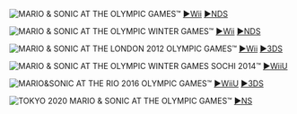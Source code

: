 <!--

<details>
<summary>layout: page
title: "MARIO & SONIC"
permalink: https://jeuxsf.github.io/JSF/nintendo/mario&sonic/

</details>
  
#### hidden field with metadata

-->

![MARIO & SONIC AT THE OLYMPIC GAMES™](https://www.mobygames.com/images/covers/l/97253-mario-sonic-at-the-olympic-games-wii-front-cover.jpg)
[►Wii](https://ouo.io/EW7QVJ) [►NDS](https://ouo.io/Vm9vfa)

![MARIO & SONIC AT THE OLYMPIC WINTER GAMES™](https://www.mobygames.com/images/covers/l/253743-mario-sonic-at-the-olympic-winter-games-wii-front-cover.png)
[►Wii](https://ouo.io/ZyJ0Ibd) [►NDS](https://ouo.io/CCaFog)

![MARIO & SONIC AT THE LONDON 2012 OLYMPIC GAMES™](https://www.mobygames.com/images/covers/l/295112-mario-sonic-at-the-london-2012-olympic-games-wii-front-cover.png)
[►Wii](https://ouo.io/5Vt4ul) [►3DS](https://ouo.io/d5aQ6k)

![MARIO & SONIC AT THE OLYMPIC WINTER GAMES SOCHI 2014™](https://www.mobygames.com/images/covers/l/274729-mario-sonic-at-the-olympic-winter-games-sochi-2014-wii-u-front-cover.jpg)
[►WiiU](https://ouo.io/O3Kx2Ic)

![MARIO&SONIC AT THE RIO 2016 OLYMPIC GAMES™](https://m.media-amazon.com/images/I/912eNbaKwyL._SL1500_.jpg)
[►WiiU](https://ouo.io/TSaaVT) [►3DS](https://ouo.io/DKMigh)

![TOKYO 2020 MARIO & SONIC AT THE OLYMPIC GAMES™](https://www.mobygames.com/images/covers/l/660807-mario-sonic-at-the-olympic-games-tokyo-2020-nintendo-switch-front-cover.jpg)
[►NS](https://ouo.io/t9JsGu)
